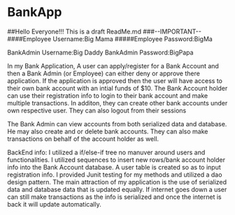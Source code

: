 # BankApp
##Hello Everyone!!!
This is a draft ReadMe.md
###--IMPORTANT--
####Employee Username:Big Mama
#####Employee Password:BigMa

BankAdmin Username:Big Daddy
BankAdmin Password:BigPapa

In my Bank Application, A user can apply/register for a Bank Account and then a Bank Admin (or Employee)
can either deny or approve there application. 
If the application is approved then the user will have access to their own bank account with an intial funds of $10.
The Bank Account holder can use their registration info to login to their bank account and make multiple transactions.
In additon, they can create other bank accounts under own respective user. They can also logout from their sessions

The Bank Admin can view accounts from both serialized data and database. He may also create and or delete bank accounts.
They can also make transactions on behalf of the account holder as well.

BackEnd info:
I utilized a if/else-if tree no manuver around users and functionalities. I utilized sequences to insert new rows/bank account holder
info into the Bank Account database. A user table is created so as to input registration info.
I provided Junit testing for my methods and utilized a dao design pattern.
The main attraction of my application is the use of serialized data and database data that is updated equally.
If internet goes down a user can still make transactions as the info is serialized and once the internet is back it will update
automatically.
